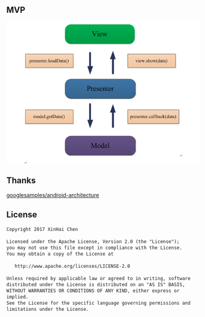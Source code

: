 ## MVP ##
![screenshot_1](./img/mvp.png)


## Thanks ##
[googlesamples/android-architecture](https://github.com/googlesamples/android-architecture/tree/todo-mvp/)


## License ##

    Copyright 2017 XinHai Chen
    
    Licensed under the Apache License, Version 2.0 (the "License");
    you may not use this file except in compliance with the License.
    You may obtain a copy of the License at
    
       http://www.apache.org/licenses/LICENSE-2.0
    
    Unless required by applicable law or agreed to in writing, software
    distributed under the License is distributed on an "AS IS" BASIS,
    WITHOUT WARRANTIES OR CONDITIONS OF ANY KIND, either express or implied.
    See the License for the specific language governing permissions and
    limitations under the License.

